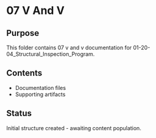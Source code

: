 # 07 V And V

## Purpose
This folder contains 07 v and v documentation for 01-20-04_Structural_Inspection_Program.

## Contents
- Documentation files
- Supporting artifacts

## Status
Initial structure created - awaiting content population.
